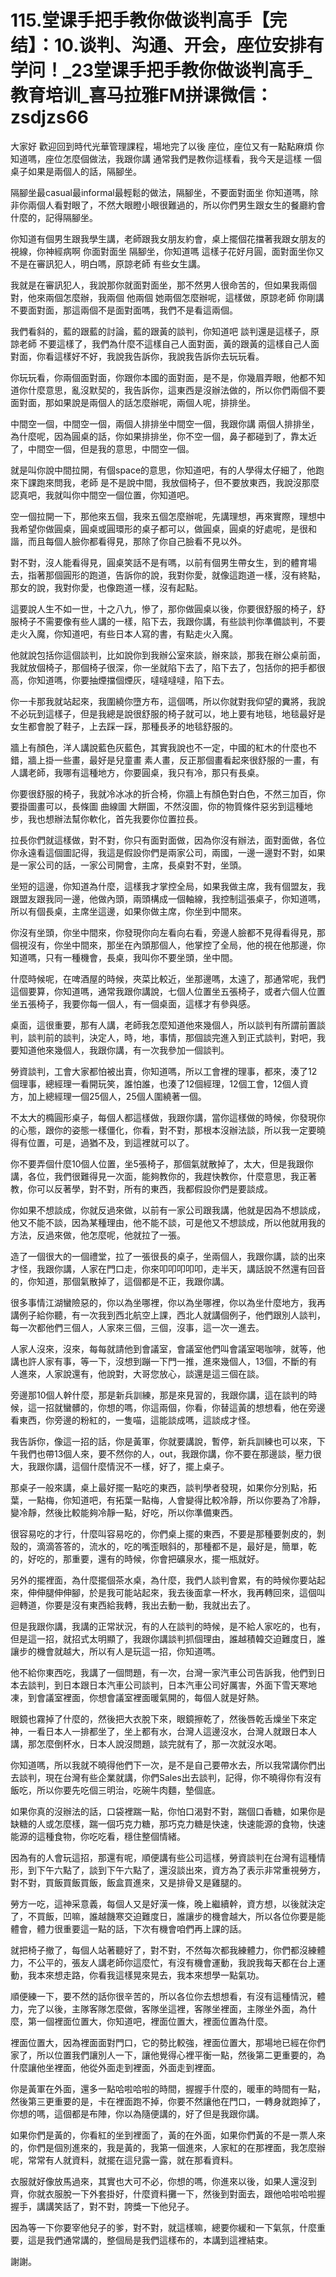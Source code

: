 # 115.堂课手把手教你做谈判高手【完结】：10.谈判、沟通、开会，座位安排有学问！_23堂课手把手教你做谈判高手_教育培训_喜马拉雅FM拼课微信：zsdjzs66

大家好 歡迎回到時代光華管理課程，場地完了以後 座位，座位又有一點點麻煩 你知道嗎，座位怎麼個做法，我跟你講 通常我們是教你這樣看，我今天是這樣 一個桌子如果是兩個人的話，隔腳坐。

隔腳坐最casual最informal最輕鬆的做法，隔腳坐，不要面對面坐 你知道嗎，除非你兩個人看對眼了，不然大眼瞪小眼很難過的，所以你們男生跟女生的餐廳約會什麼的，記得隔腳坐。

你知道有個男生跟我學生講，老師跟我女朋友約會，桌上擺個花擋著我跟女朋友的視線，你神經病啊 你面對面坐 隔腳坐，你知道嗎 這樣子花好月圓，面對面坐你又不是在審訊犯人，明白嗎，原諒老師 有些女生講。

我就是在審訊犯人，我說那你就面對面坐，那不然男人很命苦的，但如果我兩個 對，他來兩個怎麼辦，我兩個 他兩個 她兩個怎麼辦呢，這樣做，原諒老師 你剛講不要面對面，那這兩個不是面對面嗎，我們不是看這兩個。

我們看斜的，藍的跟藍的討論，藍的跟黃的談判，你知道吧 談判還是這樣子，原諒老師 不要這樣了，我們為什麼不這樣自己人面對面，黃的跟黃的這樣自己人面對面，你看這樣好不好，我說我告訴你，我說我告訴你去玩玩看。

你玩玩看，你兩個面對面，你跟你本國的面對面，是不是，你幾眉弄眼，他都不知道你什麼意思，亂沒默契的，我告訴你，這東西是沒辦法做的，所以你們兩個不要面對面，那如果說是兩個人的話怎麼辦呢，兩個人呢，排排坐。

中間空一個，中間空一個，兩個人排排坐中間空一個，我跟你講 兩個人排排坐，為什麼呢，因為圓桌的話，你如果排排坐，你不空一個，鼻子都碰到了，靠太近了，中間空一個，但是我的意思，中間空一個。

就是叫你說中間拉開，有個space的意思，你知道吧，有的人學得太仔細了，他跑來下課跑來問我，老師 是不是說中間，我放個椅子，但不要放東西，我說沒那麼認真吧，我就叫你中間空一個位置，你知道吧。

空一個拉開一下，那他來五個，我來五個怎麼辦呢，先講理想，再來實際，理想中我希望你做圓桌，圓桌或圓環形的桌子都可以，做圓桌，圓桌的好處呢，是很和諧，而且每個人臉你都看得見，那除了你自己臉看不見以外。

對不對，沒人能看得見，圓桌笑話不是有嗎，以前有個男生帶女生，到的體育場去，指著那個圓形的跑道，告訴你的說，我對你愛，就像這跑道一樣，沒有終點，那女的說，我對你愛，也像跑道一樣，沒有起點。

這要說人生不如一世，十之八九，慘了，那你做圓桌以後，你要很舒服的椅子，舒服椅子不需要像有些人講的一樣，陷下去，我跟你講，有些談判你準備談判，不要走火入魔，你知道吧，有些日本人寫的書，有點走火入魔。

他就說包括你這個談判，比如說你到我辦公室來談，辦來談，那我在辦公桌前面，我就放個椅子，那個椅子很深，你一坐就陷下去了，陷下去了，包括你的把手都很高，你知道嗎，你要抽煙擋個煙灰，噠噠噠噠，陷下去。

你一卡那我就站起來，我圍繞你墮方布，這個嗎，所以你就對我仰望的糞將，我說不必玩到這樣子，但是我總是說很舒服的椅子就可以，地上要有地毯，地毯最好是女生都會脫了鞋子，上去踩一踩，那種長矛的地毯舒服的。

牆上有顏色，洋人講說藍色灰藍色，其實我說也不一定，中國的紅木的什麼也不錯，牆上掛一些畫，最好是兒童畫 素人畫，反正那個畫看起來很舒服的一畫，有人講老師，我哪有這種地方，你要圓桌，我只有冷，那只有長桌。

你要很舒服的椅子，我就冷冰冰的折合椅，你牆上有顏色對白色，不然三加百，你要掛圖畫可以，長條圖 曲線圖 大餅圖，不然沒圖，你的物質條件惡劣到這種地步，我也想辦法幫你軟化，首先我要你位置拉長。

拉長你們就這樣做，對不對，你只有面對面做，因為你沒有辦法，面對面做，各位你永遠看這個圖記得，我這是假設你們是兩家公司，兩國，一邊一邊對不對，如果是一家公司的話，一家公司開會，主席，長桌對不對，坐頭。

坐短的這邊，你知道為什麼，這樣我才掌控全局，如果我做主席，我有個盟友，我跟盟友跟我同一邊，他做內頭，兩頭構成一個軸線，我控制這張桌子，你知道嗎，所以有個長桌，主席坐這邊，如果你做主席，你坐到中間來。

你沒有坐頭，你坐中間來，你發現你向左看向右看，旁邊人臉都不見得看得見，那個視沒有，你坐中間來，那坐在內頭那個人，他掌控了全局，他的視在他那邊，你知道嗎，只有一種機會，長桌，我叫你不要坐頭，坐中間。

什麼時候呢，在啤酒屋的時候，夾菜比較近，坐那邊嗎，太遠了，那通常呢，我們這個要算，你知道嗎，通常我跟你講說，七個人位置坐五張椅子，或者六個人位置坐五張椅子，我要你每一個人，有一個桌面，這樣才有參與感。

桌面，這很重要，那有人講，老師我怎麼知道他來幾個人，所以談判有所謂前置談判，談判前的談判，決定人，時，地，事情，那個談完進入到正式談判，對吧，我要知道他來幾個人，我跟你講，有一次我參加一個談判。

勞資談判，工會大家都怕被出賣，你知道嗎，所以工會裡的理事，都來，湊了12個理事，總經理一看開玩笑，誰怕誰，也湊了12個經理，12個工會，12個人資方，加上總經理一個25個人，25個人圍繞著一個。

不太大的橢圓形桌子，每個人都這樣做，我跟你講，當你這樣做的時候，你發現你的心態，跟你的姿態一樣僵化，你看，對不對，那根本沒辦法談，所以我一定要曉得有位置，可是，過猶不及，到這裡就可以了。

你不要弄個什麼10個人位置，坐5張椅子，那個氣就散掉了，太大，但是我跟你講，各位，我們很難得見一次面，能夠教你的，我趕快教你，什麼意思，我正著教，你可以反著學，對不對，所有的東西，我都假設你們是要談成。

你如果不想談成，你就反過來做，以前有一家公司跟我講，他就是因為不想談成，他又不能不談，因為某種理由，他不能不談，可是他又不想談成，所以他就用我的方法，反過來做，他怎麼呢，他就拉了一張。

造了一個很大的一個禮堂，拉了一張很長的桌子，坐兩個人，我跟你講，談的出來才怪，我跟你講，人家在門口走，你來叩叩叩叩叩，走半天，講話說不然還有回音的，你知道，那個氣散掉了，這個都是不正，我跟你講。

很多事情江湖蠻險惡的，你以為坐哪裡，你以為坐哪裡，你以為坐什麼地方，我再講例子給你聽，有一次我到西北航空上課，西北人就講個例子，他們跟別人談判，每一次都他們三個人，人家來三個，三個，沒事，這一次一進去。

人家人沒來，沒來，每每就請他到會議室，會議室他們叫會議室喝咖啡，就等，他講也許人家有事，等一下，沒想到蹦一下門一推，進來幾個人，13個，不斷的有人進來，人家說還有，他說對，大哥您放心，談還是這三個在談。

旁邊那10個人幹什麼，那是新兵訓練，那是來見習的，我跟你講，這在談判的時候，這一招就蠻髒的，你想的嗎，你這兩個，你看，你替這黃的想想看，他在旁邊看東西，你旁邊的粉紅的，一隻喵，這能談成嗎，這談成才怪。

我告訴你，像這一招的話，你是黃軍，你就要講說，暫停，新兵訓練也可以來，下午我們也帶13個人來，要不然你的人，out，我跟你講，你不要在那邊談，壓力很大，我跟你講，這個什麼情況不一樣，好了，擺上桌子。

那桌子一般來講，桌上最好擺一點吃的東西，談判學者發現，如果你分別點，拓葉，一點梅，你知道吧，有拓葉一點梅，人會變得比較冷靜，所以你要為了冷靜，變冷靜，然後比較能夠冷靜一點，好吃，所以你準備東西。

很容易吃的才行，什麼叫容易吃的，你們桌上擺的東西，不要是那種要剝皮的，剝殼的，滴滴答答的，流水的，吃的嘴歪眼斜的，那種都不是，最好是，簡單，乾的，好吃的，那重要，還有的時候，你會把礦泉水，擺一瓶就好。

另外的擺裡面，為什麼擺個茶水桌，為什麼，我們人談判會累，有的時候你要站起來，伸伸腿伸伸腳，於是我可能站起來，我去後面拿一杯水，我再轉回來，這個叫迴轉道，你要是沒有東西給我轉，我出去動一動，我就出去了。

但是我跟你講，我講的正常狀況，有的人在談判的時候，是不給人家吃的，也有，但是這一招，就招式太明顯了，我跟你講談判抓個理由，誰越積韓交迫難度日，誰讓步的機會就越大，所以有人是玩這一招，你知道嗎。

他不給你東西吃，我講了一個問題，有一次，台灣一家汽車公司告訴我，他們到日本去談判，到日本跟日本汽車公司談判，日本汽車公司好厲害，外面下雪天寒地凍，到會議室裡面，你想會議室裡面暖氣開的，每個人就是好熱。

眼鏡也霧掉了什麼的，然後把大衣脫下來，眼鏡擦乾了，然後唇乾舌燥坐下來定神，一看日本人一排都坐了，坐上都有水，台灣人這邊沒水，台灣人就跟日本人講，那怎麼倒杯水，日本人說沒問題，談完就有了，那一次就沒水喝。

你知道嗎，所以我就不曉得他們下一次，是不是自己要帶水去，所以我常講你們出去談判，現在台灣有些企業就講，你們Sales出去談判，記得，你不曉得你有沒有飯吃，所以你要先吃個三明治，吃碗牛肉麵，墊個底。

如果你真的沒辦法的話，口袋裡踹一點，你怕口渴對不對，踹個口香糖，如果你是缺糖的人或怎麼樣，踹一個巧克力糖，那巧克力糖是快速，快速能源的食物，快速能源的這種食物，你吃吃看，穩住整個情緒。

因為有的人會玩這招，那還有呢，順便講有些公司這樣，勞資談判在台灣有這種情形，到下午六點了，談到下午六點了，還沒談出來，資方為了表示非常重視勞方，對不對，買飯買飯買飯，飯盒買進來，又是排骨又是雞腿的。

勞方一吃，這神采意義，每個人又是好漢一條，晚上繼續幹，資方想，以後就決定了，不買飯，凹嘛，誰越饑寒交迫難度日，誰讓步的機會越大，所以各位你要是能體會，體力很重要這一點的話，下次有機會咱們再上課的話。

就把椅子撤了，每個人站著聽好了，對不對，不然每次都我練體力，你們都沒練體力，不公平的，張友人講老師你這麼忙，有沒有機會運動，我說我每天都在台上運動，我本來想走路，你看我這樣晃來晃去，我本來想學一點氣功。

順便練一下，要不然的話你很辛苦的，所以各位你去想想看，有沒有這種情況，體力，完了以後，主隊客隊怎麼做，客隊坐這裡，客隊坐裡面，主隊坐外面，為什麼，第一個裡面位置大，你知道吧，裡面位置大，裡面位置為什麼。

裡面位置大，因為裡面面對門口，它的勢比較強，裡面位置大，那場地已經在你們家了，所以位置我們讓別人一下，讓他覺得心裡平衡一點，然後第二更重要的，為什麼讓他坐裡面，他從外面走到裡面，外面走到裡面。

你是黃軍在外面，還多一點哈啦哈啦的時間，握握手什麼的，暖車的時間有一點，然後第三更重要的是，卡在裡面跑不掉，你要不然讓他在門口，一轉身就跑掉了，你想的嗎，這個都是布陣，你以為隨便講的，好了但是我跟你講。

如果你們是黃的，你看紅的坐到裡面了，黃的在外面，如果你們黃的不是一票人來的，你們是個別進來的，我是黃的，我第一個進來，人家紅的在那裡面，我怎麼辦呢，常常有人就資料，就擺在這兒露一露，就在那看資料。

衣服就好像放馬過來，其實也大可不必，你想的嗎，你進來以後，如果人還沒到齊，你就衣服脫一下外套掛好，什麼資料攤一下，然後到對面去，跟他哈啦哈啦握握手，講講笑話了，對不對，誇獎一下他兒子。

因為等一下你要宰他兒子的爹，對不對，就這樣嘛，總要你緩和一下氣氛，什麼重要，這是我們通常講的，整個局是我們這樣布的，本講到這裡結束。

謝謝。